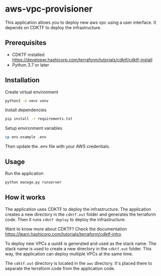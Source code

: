# aws-vpc-provisioner

This application allows you to deploy new aws vpc using a user interface. It depends on CDKTF to deploy the infrastructure.

## Prerequisites

- CDKTF installed <https://developer.hashicorp.com/terraform/tutorials/cdktf/cdktf-install>
- Python 3.7 or later

## Installation

Create virtual environment

```bash
python3 -m venv venv
```

Install dependencies

```bash
pip install -r requirements.txt
```

Setup environment variables

```bash
cp env.example .env
```

Then update the .env file with your AWS credentials.

## Usage

Run the application

```bash
python manage.py runserver
```

## How it works

The application uses CDKTF to deploy the infrastructure. The application creates a new directory in the `cdktf.out` folder and generates the terraform code. Then it runs `cdktf deploy` to deploy the infrastructure.

Want to know more about CDKTF? Check the documentation <https://learn.hashicorp.com/tutorials/terraform/cdktf-intro>

To deploy new VPCs a uuid4 is generated and used as the stack name. The stack name is used to create a new directory in the `cdktf.out` folder. This way, the application can deploy multiple VPCs at the same time.

The `cdktf.out` directory is located in the `aws` directory. It's placed there to separate the terraform code from the application code.

